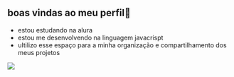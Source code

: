 ## boas vindas ao meu perfil👋

- estou estudando na alura
- estou me desenvolvendo na linguagem javacrispt
- ultilizo esse espaço para a minha organização e compartilhamento dos meus projetos




![](https://github.com/user-attachments/assets/5325c0e9-ca79-49fc-9440-7c54765f15e2)
